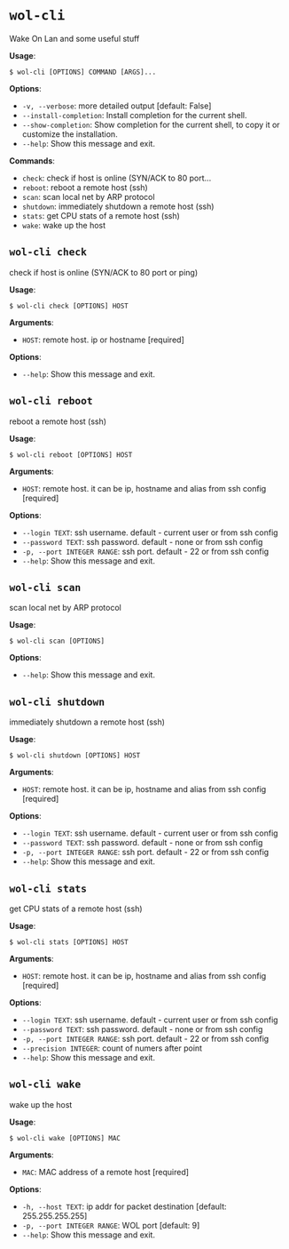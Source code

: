 # `wol-cli`

Wake On Lan and some useful stuff

**Usage**:

```console
$ wol-cli [OPTIONS] COMMAND [ARGS]...
```

**Options**:

* `-v, --verbose`: more detailed output  [default: False]
* `--install-completion`: Install completion for the current shell.
* `--show-completion`: Show completion for the current shell, to copy it or customize the installation.
* `--help`: Show this message and exit.

**Commands**:

* `check`: check if host is online (SYN/ACK to 80 port...
* `reboot`: reboot a remote host (ssh)
* `scan`: scan local net by ARP protocol
* `shutdown`: immediately shutdown a remote host (ssh)
* `stats`: get CPU stats of a remote host (ssh)
* `wake`: wake up the host

## `wol-cli check`

check if host is online (SYN/ACK to 80 port or ping)

**Usage**:

```console
$ wol-cli check [OPTIONS] HOST
```

**Arguments**:

* `HOST`: remote host. ip or hostname  [required]

**Options**:

* `--help`: Show this message and exit.

## `wol-cli reboot`

reboot a remote host (ssh)

**Usage**:

```console
$ wol-cli reboot [OPTIONS] HOST
```

**Arguments**:

* `HOST`: remote host. it can be ip, hostname and alias from ssh config  [required]

**Options**:

* `--login TEXT`: ssh username. default - current user or from ssh config
* `--password TEXT`: ssh password. default - none or from ssh config
* `-p, --port INTEGER RANGE`: ssh port. default - 22 or from ssh config
* `--help`: Show this message and exit.

## `wol-cli scan`

scan local net by ARP protocol

**Usage**:

```console
$ wol-cli scan [OPTIONS]
```

**Options**:

* `--help`: Show this message and exit.

## `wol-cli shutdown`

immediately shutdown a remote host (ssh)

**Usage**:

```console
$ wol-cli shutdown [OPTIONS] HOST
```

**Arguments**:

* `HOST`: remote host. it can be ip, hostname and alias from ssh config  [required]

**Options**:

* `--login TEXT`: ssh username. default - current user or from ssh config
* `--password TEXT`: ssh password. default - none or from ssh config
* `-p, --port INTEGER RANGE`: ssh port. default - 22 or from ssh config
* `--help`: Show this message and exit.

## `wol-cli stats`

get CPU stats of a remote host (ssh)

**Usage**:

```console
$ wol-cli stats [OPTIONS] HOST
```

**Arguments**:

* `HOST`: remote host. it can be ip, hostname and alias from ssh config  [required]

**Options**:

* `--login TEXT`: ssh username. default - current user or from ssh config
* `--password TEXT`: ssh password. default - none or from ssh config
* `-p, --port INTEGER RANGE`: ssh port. default - 22 or from ssh config
* `--precision INTEGER`: count of numers after point
* `--help`: Show this message and exit.

## `wol-cli wake`

wake up the host

**Usage**:

```console
$ wol-cli wake [OPTIONS] MAC
```

**Arguments**:

* `MAC`: MAC address of a remote host  [required]

**Options**:

* `-h, --host TEXT`: ip addr for packet destination  [default: 255.255.255.255]
* `-p, --port INTEGER RANGE`: WOL port  [default: 9]
* `--help`: Show this message and exit.
